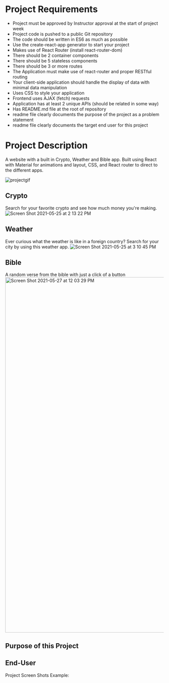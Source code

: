 # Project Requirements

- Project must be approved by Instructor approval at the start of project week
- Project code is pushed to a public Git repository
- The code should be written in ES6 as much as possible
- Use the create-react-app generator to start your project 
- Makes use of React Router (install react-router-dom)
- There should be 2 container components 
- There should be 5 stateless components
- There should be 3 or more routes
- The Application must make use of react-router and proper RESTful routing 
- Your client-side application should handle the display of data with minimal data manipulation
- Uses CSS to style your application
- Frontend uses AJAX (fetch) requests 
- Application has at least 2 unique APIs (should be related in some way)
- Has README.md file at the root of repository
- readme file clearly documents the purpose of the project as a problem statement
- readme file clearly documents the target end user for this project



# Project Description

A website with a built in Crypto, Weather and Bible app. Built using React with Material for animations and layout, CSS, and React router to direct to the different apps. 

![projectgif](https://user-images.githubusercontent.com/80994897/119861204-1ee45200-bee5-11eb-803d-11a6db24b9be.gif)

## Crypto

Search for your favorite crypto and see how much money you're making. 
![Screen Shot 2021-05-25 at 2 13 22 PM](https://user-images.githubusercontent.com/80994897/119766572-430f4700-be83-11eb-8681-fc239172581e.png)

## Weather

Ever curious what the weather is like in a foreign country? Search for your city by using this weather app.
![Screen Shot 2021-05-25 at 3 10 45 PM](https://user-images.githubusercontent.com/80994897/119766583-4aceeb80-be83-11eb-9707-3c07af1dfe69.png)

## Bible

A random verse from the bible with just a click of a button
<img width="1127" alt="Screen Shot 2021-05-27 at 12 03 29 PM" src="https://user-images.githubusercontent.com/80994897/119859810-b47ee200-bee3-11eb-8027-395cab9807c0.png">


## Purpose of this Project



## End-User



Project Screen Shots
Example:


